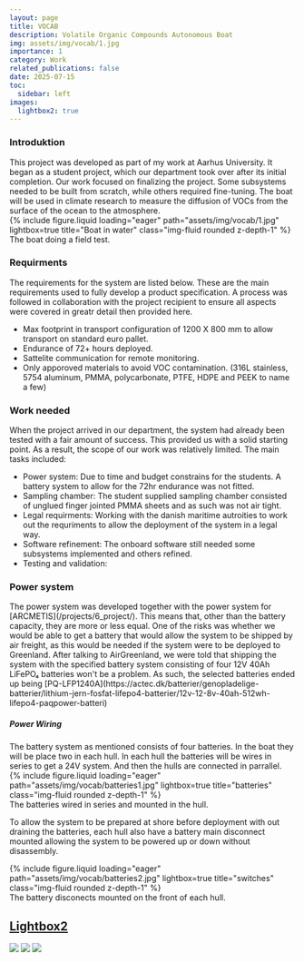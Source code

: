 ```yaml
---
layout: page
title: VOCAB
description: Volatile Organic Compounds Autonomous Boat
img: assets/img/vocab/1.jpg
importance: 1
category: Work
related_publications: false
date: 2025-07-15
toc:
  sidebar: left
images:
  lightbox2: true
---
```



<h3>Introduktion</h3>
This project was developed as part of my work at Aarhus University. It began as a student project, which our department took over after its initial completion. Our work focused on finalizing the project. Some subsystems needed to be built from scratch, while others required fine-tuning. The boat will be used in climate research to measure the diffusion of VOCs from the surface of the ocean to the atmosphere.
<div class="row">
    <div class="col-sm mt-3 mt-md-0">
        {% include figure.liquid loading="eager" path="assets/img/vocab/1.jpg" lightbox=true title="Boat in water" class="img-fluid rounded z-depth-1" %}
    </div>
</div>
<div class="caption">
    The boat doing a field test. 
</div>

<h3>Requirments</h3>
The requirements for the system are listed below. These are the main requirements used to fully develop a product specification. A process was followed in collaboration with the project recipient to ensure all aspects were covered in greatr detail then provided here.

- Max footprint in transport configuration of 1200 X 800 mm to allow transport on standard euro pallet.
- Endurance of 72+ hours deployed. 
- Sattelite communication for remote monitoring.
- Only apporoved materials to avoid VOC contamination. (316L stainless, 5754 aluminum, PMMA, polycarbonate, PTFE, HDPE and PEEK to name a few)

<h3>Work needed</h3>
When the project arrived in our department, the system had already been tested with a fair amount of success. This provided us with a solid starting point. As a result, the scope of our work was relatively limited. The main tasks included:

- Power system: Due to time and budget constrains for the students. A battery system to allow for the 72hr endurance was not fitted.
- Sampling chamber: The student supplied sampling chamber consisted of unglued finger jointed PMMA sheets and as such was not air tight. 
- Legal requirments: Working with the danish maritime autroities to work out the requriments to allow the deployment of the system in a legal way.
- Software refinement: The onboard software still needed some subsystems implemented and others refined. 
- Testing and validation: 


<h3>Power system</h3>
The power system was developed together with the power system for [ARCMETIS](/projects/6_project/). This means that, other than the battery capacity, they are more or less equal. One of the risks was whether we would be able to get a battery that would allow the system to be shipped by air freight, as this would be needed if the system were to be deployed to Greenland. After talking to AirGreenland, we were told that shipping the system with the specified battery system consisting of four 12V 40Ah LiFePO₄ batteries won't be a problem. As such, the selected batteries ended up being [PQ-LFP1240A](https://actec.dk/batterier/genopladelige-batterier/lithium-jern-fosfat-lifepo4-batterier/12v-12-8v-40ah-512wh-lifepo4-paqpower-batteri)

<h5>Power Wiring</h5>
The battery system as mentioned consists of four batteries. In the boat they will be place two in each hull. In each hull the batteries will be wires in series to get a 24V system. And then the hulls are connected in parrallel. 

<div class="row">
    <div class="col-sm mt-3 mt-md-0">
        {% include figure.liquid loading="eager" path="assets/img/vocab/batteries1.jpg" lightbox=true title="batteries" class="img-fluid rounded z-depth-1" %}
    </div>
</div>
<div class="caption">
    The batteries wired in series and mounted in the hull. 
</div>

To allow the system to be prepared at shore before deployment with out draining the batteries, each hull also have a battery main disconnect mounted allowing the system to be powered up or down without disassembly.

<div class="row">
    <div class="col-sm mt-3 mt-md-0">
        {% include figure.liquid loading="eager" path="assets/img/vocab/batteries2.jpg" lightbox=true title="switches" class="img-fluid rounded z-depth-1" %}
    </div>
</div>
<div class="caption">
    The battery disconects mounted on the front of each hull. 
</div>

## [Lightbox2](https://lokeshdhakar.com/projects/lightbox2/)

<a href="https://cdn.photoswipe.com/photoswipe-demo-images/photos/1/img-2500.jpg" data-lightbox="roadtrip"><img src="https://cdn.photoswipe.com/photoswipe-demo-images/photos/1/img-200.jpg" /></a>
<a href="https://cdn.photoswipe.com/photoswipe-demo-images/photos/2/img-2500.jpg" data-lightbox="roadtrip"><img src="https://cdn.photoswipe.com/photoswipe-demo-images/photos/2/img-200.jpg" /></a>
<a href="https://cdn.photoswipe.com/photoswipe-demo-images/photos/3/img-2500.jpg" data-lightbox="roadtrip"><img src="https://cdn.photoswipe.com/photoswipe-demo-images/photos/3/img-200.jpg" /></a>

